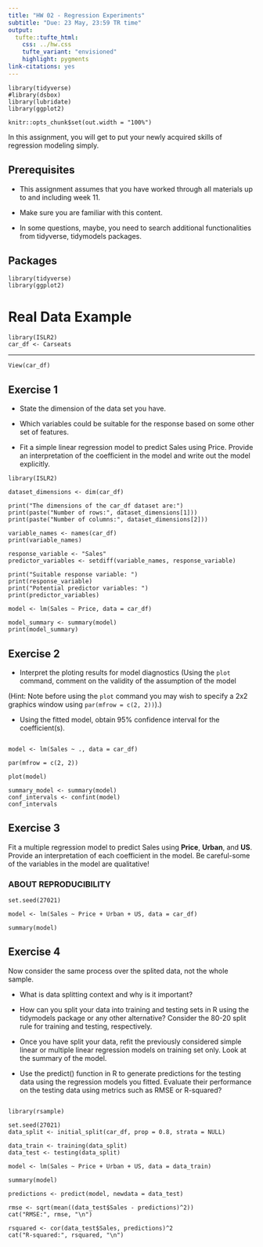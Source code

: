 ```yaml
---
title: "HW 02 - Regression Experiments"
subtitle: "Due: 23 May, 23:59 TR time"
output: 
  tufte::tufte_html:
    css: ../hw.css
    tufte_variant: "envisioned"
    highlight: pygments
link-citations: yes
---
```


```{r setup, include=FALSE}
library(tidyverse)
#library(dsbox)
library(lubridate)
library(ggplot2)
    
knitr::opts_chunk$set(out.width = "100%")
```

In this assignment, you will get to put your newly acquired skills of regression modeling simply.

## Prerequisites

- This assignment assumes that you have worked through all materials up to and including week 11. 

- Make sure you are familiar with this content. 

- In some questions, maybe, you need to search additional functionalities from tidyverse, tidymodels packages.

## Packages

```{r load-packages}
library(tidyverse)
library(ggplot2)
```




# Real Data Example



```{r}
library(ISLR2)
car_df <- Carseats

```


------



```{r view-data, eval = FALSE}
View(car_df)

```


## Exercise 1

- State the dimension of the data set you have.  

- Which variables could be suitable for the response based on some other set of features.  

- Fit a simple linear regression model to predict Sales using Price. Provide an interpretation of the coefficient in the model and write out the model explicitly.




```{r}
library(ISLR2)

dataset_dimensions <- dim(car_df)

print("The dimensions of the car_df dataset are:")
print(paste("Number of rows:", dataset_dimensions[1]))
print(paste("Number of columns:", dataset_dimensions[2]))

variable_names <- names(car_df)
print(variable_names)

response_variable <- "Sales"
predictor_variables <- setdiff(variable_names, response_variable)

print("Suitable response variable: ")
print(response_variable)
print("Potential predictor variables: ")
print(predictor_variables)

model <- lm(Sales ~ Price, data = car_df)

model_summary <- summary(model)
print(model_summary)

```


## Exercise 2 

- Interpret the ploting results for model diagnostics (Using the `plot` command, comment on the validity of the assumption of the model 

(Hint: Note before using the `plot` command you may wish to specify a 2x2 graphics window using `par(mfrow = c(2, 2))`).)

- Using the fitted model, obtain $95\%$ confidence interval for the coefficient(s). 

```{r}

model <- lm(Sales ~ ., data = car_df)

par(mfrow = c(2, 2))

plot(model)

summary_model <- summary(model)
conf_intervals <- confint(model)
conf_intervals
```
## Exercise 3 

Fit a multiple regression model to predict Sales using **Price**, **Urban**, and **US**. Provide an interpretation of each coefficient in the model. Be careful-some of the variables in the model are qualitative!




### ABOUT REPRODUCIBILITY

```{r}
set.seed(27021)

model <- lm(Sales ~ Price + Urban + US, data = car_df)

summary(model)
```



## Exercise 4 

Now consider the same process over the splited data, not the whole sample.

- What is data splitting context and why is it important? 

- How can you split your data into training and testing sets in R using the tidymodels package or any other alternative? Consider the 80-20 split rule for training and testing, respectively. 


- Once you have split your data, refit the previously considered simple linear or multiple linear regression models on training set only. Look at the summary of the model.  

- Use the predict() function in R to generate predictions for the testing data using the regression models you fitted. Evaluate their performance on the testing data using metrics such as RMSE or R-squared?


```{r}

library(rsample)

set.seed(27021)
data_split <- initial_split(car_df, prop = 0.8, strata = NULL)

data_train <- training(data_split)
data_test <- testing(data_split)

model <- lm(Sales ~ Price + Urban + US, data = data_train)

summary(model)

predictions <- predict(model, newdata = data_test)

rmse <- sqrt(mean((data_test$Sales - predictions)^2))
cat("RMSE:", rmse, "\n")

rsquared <- cor(data_test$Sales, predictions)^2
cat("R-squared:", rsquared, "\n")
```




